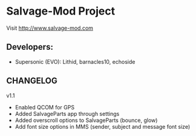 Salvage-Mod Project
===============

Visit http://www.salvage-mod.com

Developers:
------------
* Supersonic (EVO): Lithid, barnacles10, echoside

CHANGELOG
---------

v1.1
* Enabled QCOM for GPS
* Added SalvageParts app through settings
* Added overscroll options to SalvageParts (bounce, glow)
* Add font size options in MMS (sender, subject and message font size)

